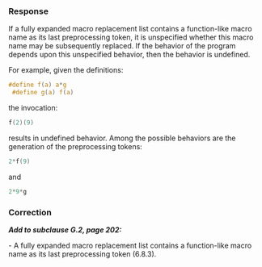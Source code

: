 ### Response

If a fully expanded macro replacement list contains a function-like macro name
as its last preprocessing token, it is unspecified whether this macro name may
be subsequently replaced. If the behavior of the program depends upon this
unspecified behavior, then the behavior is undefined.

For example, given the definitions:

```c
#define f(a) a*g
 #define g(a) f(a)
```

the invocation:

```c
f(2)(9)
```

results in undefined behavior. Among the possible behaviors are the generation
of the preprocessing tokens:

```c
2*f(9)
```

and

```c
2*9*g
```

### Correction

***Add to subclause G.2, page 202:***

\- A fully expanded macro replacement list contains a function-like macro name
as its last preprocessing token (6.8.3).

